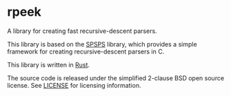# rpeek
A library for creating fast recursive-descent parsers.

This library is based on the [SPSPS][spsps] library, which provides a simple
framework for creating recursive-descent parsers in C.

This library is written in [Rust][rust].

The source code is released under the simplified 2-clause BSD open source
license.  See [LICENSE](LICENSE) for licensing information.

[spsps]: https://github.com/sprowell/spsps
[rust]: http://rust-lang.org
